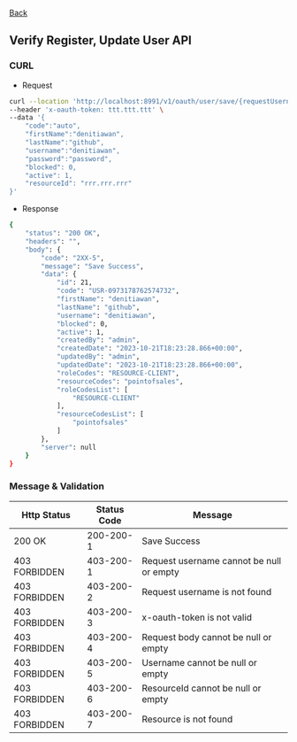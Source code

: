 [Back](https://github.com/springboot-oauth2-server-project/)

## Verify Register, Update User API
### CURL
- Request
```bash
curl --location 'http://localhost:8991/v1/oauth/user/save/{requestUsername}' \
--header 'x-oauth-token: ttt.ttt.ttt' \
--data '{    
    "code":"auto",
    "firstName":"denitiawan",
    "lastName":"github",
    "username":"denitiawan",
    "password":"password",    
    "blocked": 0,
    "active": 1,    
    "resourceId": "rrr.rrr.rrr"
}'
```
- Response
```bash
{
    "status": "200 OK",
    "headers": "",
    "body": {
        "code": "2XX-5",
        "message": "Save Success",
        "data": {
            "id": 21,
            "code": "USR-0973178762574732",
            "firstName": "denitiawan",
            "lastName": "github",
            "username": "denitiawan",            
            "blocked": 0,
            "active": 1,
            "createdBy": "admin",
            "createdDate": "2023-10-21T18:23:28.866+00:00",
            "updatedBy": "admin",
            "updatedDate": "2023-10-21T18:23:28.866+00:00",
            "roleCodes": "RESOURCE-CLIENT",
            "resourceCodes": "pointofsales",
            "roleCodesList": [
                "RESOURCE-CLIENT"
            ],
            "resourceCodesList": [
                "pointofsales"
            ]
        },
        "server": null
    }
}
```
### Message & Validation
| Http Status | Status Code | Message |
|--|--|--|
| 200 OK | 200-200-1 | Save Success |
| 403 FORBIDDEN | 403-200-1 | Request username cannot be null or empty |
| 403 FORBIDDEN | 403-200-2 | Request username is not found |
| 403 FORBIDDEN | 403-200-3 | x-oauth-token is not valid |
| 403 FORBIDDEN | 403-200-4 | Request body cannot be null or empty |
| 403 FORBIDDEN | 403-200-5 | Username cannot be null or empty |
| 403 FORBIDDEN | 403-200-6 | ResourceId cannot be null or empty |
| 403 FORBIDDEN | 403-200-7 | Resource is not found |

